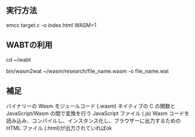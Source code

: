 ## 実行方法
emcc target.c -o index.html WASM=1

## WABTの利用
cd ~/wabt

bin/wasm2wat ~/wasm/research/file_name.wasm -o file_name.wat
## 補足
バイナリーの Wasm モジュールコード (.wasm)
ネイティブの C の関数と JavaScript/Wasm の間で変換を行う JavaScript ファイル (.js)
Wasm コードを読み込み、コンパイルし、インスタンス化し、ブラウザーに出力するための HTML ファイル (.html)が出力されていればok


